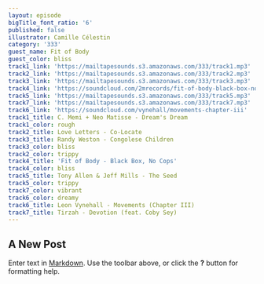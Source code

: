 ```yaml
---
layout: episode
bigTitle_font_ratio: '6'
published: false
illustrator: Camille Célestin
category: '333'
guest_name: Fit of Body
guest_color: bliss
track1_link: 'https://mailtapesounds.s3.amazonaws.com/333/track1.mp3'
track2_link: 'https://mailtapesounds.s3.amazonaws.com/333/track2.mp3'
track3_link: 'https://mailtapesounds.s3.amazonaws.com/333/track3.mp3'
track4_link: 'https://soundcloud.com/2mrecords/fit-of-body-black-box-no-cops-2mr-037'
track5_link: 'https://mailtapesounds.s3.amazonaws.com/333/track5.mp3'
track7_link: 'https://mailtapesounds.s3.amazonaws.com/333/track7.mp3'
track6_link: 'https://soundcloud.com/vynehall/movements-chapter-iii'
track1_title: C. Memi + Neo Matisse - Dream's Dream
track1_color: rough
track2_title: Love Letters - Co-Locate
track3_title: Randy Weston - Congolese Children
track3_color: bliss
track2_color: trippy
track4_title: 'Fit of Body - Black Box, No Cops'
track4_color: bliss
track5_title: Tony Allen & Jeff Mills - The Seed
track5_color: trippy
track7_color: vibrant
track6_color: dreamy
track6_title: Leon Vynehall - Movements (Chapter III)
track7_title: Tirzah - Devotion (feat. Coby Sey)
---
```

## A New Post

Enter text in [Markdown](http://daringfireball.net/projects/markdown/). Use the toolbar above, or click the **?** button for formatting help.
